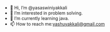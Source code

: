 - 👋 Hi, I’m @yasaswiniyakkali
- 👀 I’m interested in problem solving.
- 🌱 I’m currently learning java.
-  📫 How to reach me:yashuyakkali@gmail.com
